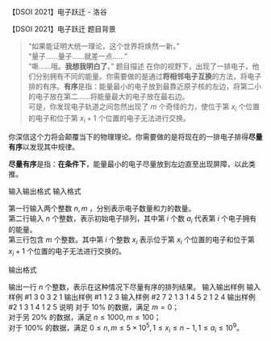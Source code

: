 



【DSOI 2021】电子跃迁 - 洛谷














【DSOI 2021】电子跃迁
题目背景

> “如果能证明大统一理论，这个世界将焕然一新。”\
“量子……量子……就差一点……”\
“嘶……哦。**我想我明白了**。”
题目描述
在你的视野下，出现了一排电子，他们分别拥有不同的能量。你需要做的是通过**将相邻电子互换**的方法，将电子排的有序。**有序**是指：能量最小的电子放到最靠近原子核的左边，将第二小的电子放在第二……将能量最大的电子放在最右边。\
可是，你发现电子轨道之间忽然出现了 $m$ 个奇怪的力，使位于第 $x_i$ 个位置的电子和位于第 $x_i+1$ 个位置的电子无法进行交换。

你深信这个力将会颠覆当下的物理理论。你需要做的是将现在的一排电子排得**尽量有序**以发现其中规律。

**尽量有序**是指：**在条件下**，能量最小的电子尽量放到左边直至出现屏障，以此类推。

输入输出格式
输入格式

第一行输入两个整数 $n,m$ ，分别表示电子数量和力的数量。\
第二行输入 $n$ 个整数，表示初始电子排列，其中第 $i$ 个数 $a_i$ 代表第 $i$ 个电子拥有的能量。\
第三行包含 $m$ 个整数。其中第 $i$ 个整数 $x_i$ 表示位于第 $x_i$ 个位置的电子和位于第 $x_i+1$ 个位置的电子无法进行交换的。

输出格式

输出一行 $n$ 个整数，表示在这种情况下尽量有序的排列结果。
输入输出样例
输入样例 #1
3 0
3 2 1
输出样例 #1
1 2 3
输入样例 #2
7 2
1 3 1 4 5 2 1
2 4
输出样例 #2
1 3 1 4 1 2 5
说明
对于 $10\%$ 的数据，满足 $m=0$；\
对于另 $20\%$ 的数据，满足 $n \le 1000,m \le 100$；\
对于 $100\%$ 的数据，满足 $0 \le n,m \le 5 \times 10^5,1 \le x_i \le n-1,1 \le a_i \le 10^9$。






